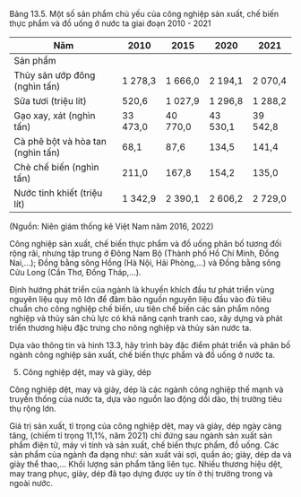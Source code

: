 Bảng 13.5. Một số sản phẩm chủ yếu của công nghiệp sản xuất, chế biến thực phẩm và đồ uống ở nước ta giai đoạn 2010 - 2021

| Năm | 2010 | 2015 | 2020 | 2021 |
|---|---|---|---|---|
| Sản phẩm |  |  |  |  |
| Thủy sản ướp đông (nghìn tấn) | 1 278,3 | 1 666,0 | 2 194,1 | 2 070,4 |
| Sữa tươi (triệu lít) | 520,6 | 1 027,9 | 1 296,8 | 1 288,2 |
| Gạo xay, xát (nghìn tấn) | 33 473,0 | 40 770,0 | 43 530,1 | 39 542,8 |
| Cà phê bột và hòa tan (nghìn tấn) | 68,1 | 87,6 | 134,5 | 141,4 |
| Chè chế biến (nghìn tấn) | 211,0 | 167,8 | 154,2 | 135,0 |
| Nước tinh khiết (triệu lít) | 1 342,9 | 2 390,1 | 2 606,2 | 2 729,0 |

(Nguồn: Niên giám thống kê Việt Nam năm 2016, 2022)

Công nghiệp sản xuất, chế biến thực phẩm và đồ uống phân bố tương đối rộng rãi, nhưng tập trung ở Đông Nam Bộ (Thành phố Hồ Chí Minh, Đồng Nai,...); Đồng bằng sông Hồng (Hà Nội, Hải Phòng,...) và Đồng bằng sông Cửu Long (Cần Thơ, Đồng Tháp,...).

Định hướng phát triển của ngành là khuyến khích đầu tư phát triển vùng nguyên liệu quy mô lớn để đảm bảo nguồn nguyên liệu đầu vào đủ tiêu chuẩn cho công nghiệp chế biến, ưu tiên chế biến các sản phẩm nông nghiệp và thủy sản chủ lực có khả năng cạnh tranh cao, xây dựng và phát triển thương hiệu đặc trưng cho nông nghiệp và thủy sản nước ta.

Dựa vào thông tin và hình 13.3, hãy trình bày đặc điểm phát triển và phân bố ngành công nghiệp sản xuất, chế biến thực phẩm và đồ uống ở nước ta.

5. Công nghiệp dệt, may và giày, dép

Công nghiệp dệt, may và giày, dép là các ngành công nghiệp thế mạnh và truyền thống của nước ta, dựa vào nguồn lao động dồi dào, thị trường tiêu thụ rộng lớn.

Giá trị sản xuất, tỉ trọng của công nghiệp dệt, may và giày, dép ngày càng tăng, (chiếm tỉ trọng 11,1%, năm 2021) chỉ đứng sau ngành sản xuất sản phẩm điện tử, máy vi tính và sản xuất, chế biến thực phẩm, đồ uống. Các sản phẩm của ngành đa dạng như: sản xuất vải sợi, quần áo; giày, dép da và giày thể thao,... Khối lượng sản phẩm tăng liên tục. Nhiều thương hiệu dệt, may trang phục, giày, dép đã tạo dựng được uy tín ở thị trường trong và ngoài nước.